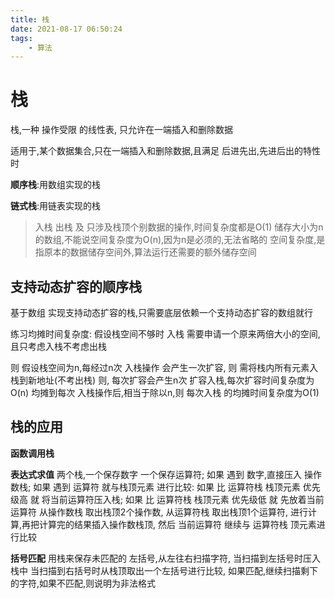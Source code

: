```yaml
---
title: 栈
date: 2021-08-17 06:50:24
tags: 
    - 算法
---
```


# 栈

栈,一种 操作受限 的线性表, 只允许在一端插入和删除数据

适用于,某个数据集合,只在一端插入和删除数据,且满足 后进先出,先进后出的特性 时

__顺序栈__:用数组实现的栈

__链式栈__:用链表实现的栈

> 入栈 出栈 及 只涉及栈顶个别数据的操作,时间复杂度都是O(1)
> 储存大小为n的数组,不能说空间复杂度为O(n),因为n是必须的,无法省略的
> 空间复杂度,是指原本的数据储存空间外,算法运行还需要的额外储存空间

## 支持动态扩容的顺序栈

基于数组 实现支持动态扩容的栈,只需要底层依赖一个支持动态扩容的数组就行

练习均摊时间复杂度:
假设栈空间不够时 入栈 需要申请一个原来两倍大小的空间,且只考虑入栈不考虑出栈

则 假设栈空间为n,每经过n次 入栈操作 会产生一次扩容,
则 需将栈内所有元素入栈到新地址(不考出栈)
则, 每次扩容会产生n次 扩容入栈,每次扩容时间复杂度为O(n)
均摊到每次 入栈操作后,相当于除以n,则 每次入栈 的均摊时间复杂度为O(1)

## 栈的应用

__函数调用栈__ 

__表达式求值__
两个栈,一个保存数字 一个保存运算符;
如果 遇到 数字,直接压入 操作数栈;
如果 遇到 运算符 就与栈顶元素 进行比较:
如果 比 运算符栈 栈顶元素 优先级高 就 将当前运算符压入栈;
如果 比 运算符栈 栈顶元素 优先级低 就 先放着当前运算符
从操作数栈 取出栈顶2个操作数,
从运算符栈 取出栈顶1个运算符,
进行计算,再把计算完的结果插入操作数栈顶,
然后 当前运算符 继续与 运算符栈 顶元素进行比较

__括号匹配__
用栈来保存未匹配的 左括号,从左往右扫描字符,
当扫描到左括号时压入栈中
当扫描到右括号时从栈顶取出一个左括号进行比较,
如果匹配,继续扫描剩下的字符,如果不匹配,则说明为非法格式
